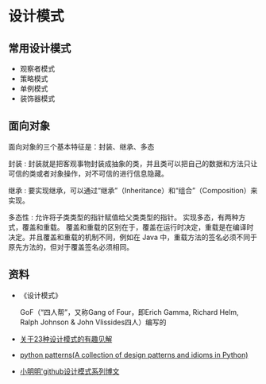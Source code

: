 # 设计模式



## 常用设计模式

- 观察者模式
- 策略模式
- 单例模式
- 装饰器模式


## 面向对象

面向对象的三个基本特征是：封装、继承、多态

封装
:    封装就是把客观事物封装成抽象的类，并且类可以把自己的数据和方法只让可信的类或者对象操作，对不可信的进行信息隐藏。

继承
:    要实现继承，可以通过“继承”（Inheritance）和“组合”（Composition）来实现。

多态性
:   允许将子类类型的指针赋值给父类类型的指针。
    实现多态，有两种方式，覆盖和重载。
    覆盖和重载的区别在于，覆盖在运行时决定，重载是在编译时决定。并且覆盖和重载的机制不同，例如在 Java 中，重载方法的签名必须不同于原先方法的，但对于覆盖签名必须相同。



## 资料
- 《设计模式》

    GoF（“四人帮”，又称Gang of Four，即Erich Gamma, Richard Helm, Ralph Johnson & John Vlissides四人）编写的


- [关于23种设计模式的有趣见解](http://www.kuqin.com/shuoit/20150420/345785.html)

- [python patterns(A collection of design patterns and idioms in Python) ](https://github.com/faif/python-patterns)
- [小明明'github设计模式系列博文](http://dongweiming.github.io/category/she-ji-mo-shi.html)
